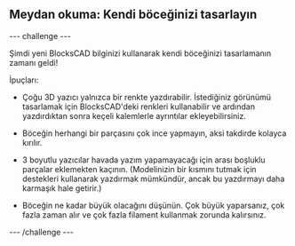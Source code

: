 ## Meydan okuma: Kendi böceğinizi tasarlayın

--- challenge ---

Şimdi yeni BlocksCAD bilginizi kullanarak kendi böceğinizi tasarlamanın zamanı geldi!

İpuçları:

+ Çoğu 3D yazıcı yalnızca bir renkte yazdırabilir. İstediğiniz görünümü tasarlamak için BlocksCAD'deki renkleri kullanabilir ve ardından yazdırdıktan sonra keçeli kalemlerle ayrıntılar ekleyebilirsiniz.

+ Böceğin herhangi bir parçasını çok ince yapmayın, aksi takdirde kolayca kırılır.

+ 3 boyutlu yazıcılar havada yazım yapamayacağı için arası boşluklu parçalar eklemekten kaçının. (Modelinizin bir kısmını tutmak için destekleri kullanarak yazdırmak mümkündür, ancak bu yazdırmayı daha karmaşık hale getirir.)

+ Böceğin ne kadar büyük olacağını düşünün. Çok büyük yaparsanız, çok fazla zaman alır ve çok fazla filament kullanmak zorunda kalırsınız.

--- /challenge ---



 




  
